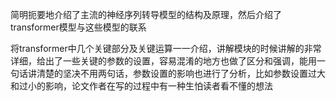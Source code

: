 简明扼要地介绍了主流的神经序列转导模型的结构及原理，然后介绍了transformer模型与这些模型的联系

将transformer中几个关键部分及关键运算一一介绍，讲解模块的时候讲解的非常详细，给出了一些关键的参数的设置，容易混淆的地方也做了区分和强调，能用一句话讲清楚的坚决不用两句话，参数设置的影响也进行了分析，比如参数设置过大和过小的影响，论文作者在写的过程中有一种生怕读者看不懂的想法

